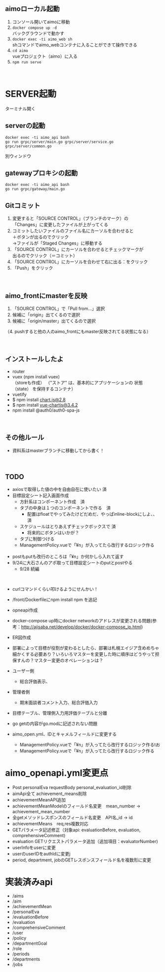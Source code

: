 ## aimoローカル起動
1. コンソール開いてaimoに移動
2. ```docker compose up -d```<br/>
  バックグラウンドで動かす
3. ```docker exec -ti aimo_web sh```<br/>
   shコマンドでaimo_webコンテナに入ることができて操作できる
4. ```cd aimo```<br/>
  vueプロジェクト（aimo）に入る
5. ```npm run serve```
<br/><br/><br/>

# SERVER起動
ターミナル開く
## serverの起動
```
docker exec -ti aimo_api bash
go run grpc/server/main.go grpc/server/service.go grpc/server/common.go
```
別ウィンドウ
## gatewayプロキシの起動
```
docker exec -ti aimo_api bash
go run grpc/gateway/main.go
```
## Gitコミット
1. 変更すると「SOURCE CONTROL」（ブランチのマーク）の<br/>
  「Changes」に変更したファイルが上がってくる
2. コミットしたいファイルのファイル名にカーソルを合わせると<br/>
    ＋ボタンが出るのでクリック<br/>
    →ファイルが「Staged Changes」に移動する
3. 「SOURCE CONTROL」にカーソルを合わせるとチェックマークが<br/>
    出るのでクリック（＝コミット）
4. 「SOURCE CONTROL」にカーソルを合わせて右に出る：をクリック
5. 「Push」をクリック
<br/><br/><br/>
## aimo_frontにmasterを反映
1. 「SOURCE CONTROL」で「Pull from…」選択
2. 候補に「origin」出てくるので選択
3. 候補に「origin/master」出てくるので選択

（4. pushすると他の人のaimo_frontにもmaster反映されてる状態になる）
<br/><br/><br/>
## インストールしたよ
- router
- vuex (npm install vuex)<br/>
（storeも作成）
（"ストア" は、基本的にアプリケーションの 状態（state） を保持するコンテナ）
- vuetify
- $ npm install chart.js@2.8
- $ npm install vue-chartjs@3.4.2
- npm install @auth0/auth0-spa-js
<br/><br/><br/>
## その他ルール
- 資料系はmasterブランチに移動してから書く！
<br/><br/><br/>
## TODO
- axiosで取得した値の中を自由自在に使いたい 済
- 目標設定シート記入画面作成
  - 方針系はコンポーネント作成　済
  - タブの中身は１つのコンポーネントで作る　済
    - 配置はfloatでやってみたけどだめだ、やっぱinline-blockにしよ、、　済
  - スケジュールはとりあえずチェックボックスで 済
    - 将来的にボタンはいかが？
  - タブに制御つける
  - ManagementPolicy.vueで「¥n」が入ってたら改行するロジック作る
  <br/>
- postもputも改行のところは「¥n」か何かしら入れて返す
- 9/24に大石さんのアポ取って目標設定シートのputとpostやる
  - 9/28 続編

<br/>

- curlコマンドくらい叩けるようにせんかい！
- /front/Dockerfileにnpm install npm を追記
- opneapi作成
- docker-compose up時にdocker networkのアドレスが変更される問題(参考：http://ajisaba.net/develop/docker/docker-compose_ip.html)
- ER図作成
- 部署によって目標が役割が変わるとしたら、部署は札幌エイジア含めめちゃ細かくする必要あり？いろいろマスターを変更した時に順序はどうやって担保すんの？マスター変更のオペレーションは？
- ユーザー側
  - 総合評価表示、
- 管理者側
  - 期末面談者コメント入力、総合評価入力
- 目標テーブル、管理側入力用評価テーブルと分離
- go getの内容がgo.modに記述されない問題
- aimo_open.yml、IDとキャメルフィールドに変更する

  - ManagementPolicy.vueで「¥n」が入ってたら改行するロジック作るtお
  - ManagementPolicy.vueで「¥n」が入ってたら改行するロジック作る

# aimo_openapi.yml変更点
- Post personalEva requestBody personal_evaluation_id削除
- aimApi全て achievement_means削除
- achievementMeanAPI追加
- achievementMeanModelのフィールド名変更　mean_number -> achievement_mean_number
- 全getメソッドレスポンスのフィールド名変更　API名_id -> id
- achievementMeans　req,res複数対応
- GETパラメータ記述修正（対象api: evaluationBefore, evaluation, comprehensiveComment)
- evaluation GETリクエストパラメータ追加（追加項目：evaluatorNumber)
- userInfoをuserに変更
- userのuserIDをauthIdに変更j
- period, department, jobのGETレスポンスフィールド名を複数形に変更

# 実装済みapi
- /aims
- /aim
- /achievementMean
- /personalEva
- /evaluationBefore
- /evaluation
- /comprehensiveComment
- /user
- /policy
- /departmentGoal
- /role
- /periods
- /departments
- /jobs
